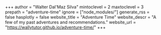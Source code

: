 +++
author        = "Walter Dal'Maz Silva"
mintoclevel   = 2
maxtoclevel   = 3
prepath       = "adventure-time"
ignore        = ["node_modules/"]
generate_rss  = false
hasplotly     = false
website_title = "Adventure Time"
website_descr = "A few of my past adventures and recommendations."
website_url   = "https://wallytutor.github.io/adventure-time/"
+++

